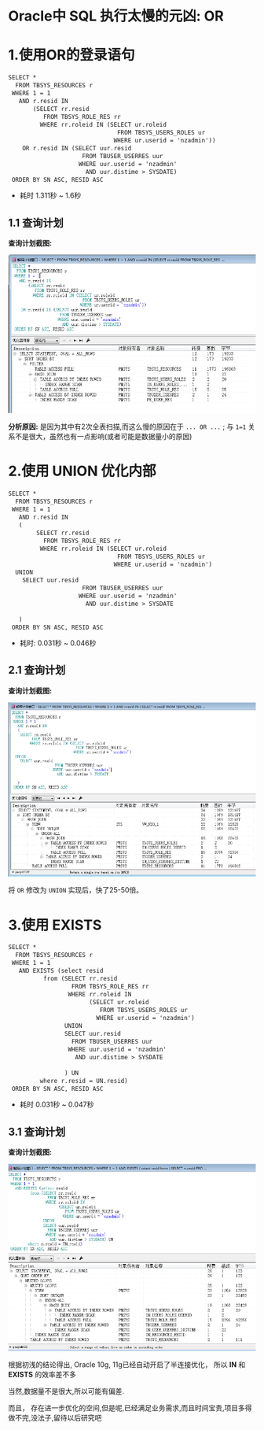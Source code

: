 Oracle中 SQL 执行太慢的元凶: OR 
======

# 1.使用OR的登录语句 #


	SELECT *
	  FROM TBSYS_RESOURCES r
	 WHERE 1 = 1
	   AND r.resid IN
	       (SELECT rr.resid
	          FROM TBSYS_ROLE_RES rr
	         WHERE rr.roleid IN (SELECT ur.roleid
	                               FROM TBSYS_USERS_ROLES ur
	                              WHERE ur.userid = 'nzadmin'))
	    OR r.resid IN (SELECT uur.resid
	                     FROM TBUSER_USERRES uur
	                    WHERE uur.userid = 'nzadmin'
	                      AND uur.distime > SYSDATE)
	 ORDER BY SN ASC, RESID ASC

- 耗时 1.311秒 ~ 1.6秒

## 1.1 查询计划 ##

**查询计划截图:**

![1.1查询OR](1_1_OR.png)

**分析原因:** 是因为其中有2次全表扫描,而这么慢的原因在于 `... OR ...` ; 与 `1=1` 关系不是很大，虽然也有一点影响(或者可能是数据量小的原因)

# 2.使用 UNION 优化内部 #


	SELECT *
	  FROM TBSYS_RESOURCES r
	 WHERE 1 = 1
	   AND r.resid IN
	   (
			SELECT rr.resid
	          FROM TBSYS_ROLE_RES rr
	         WHERE rr.roleid IN (SELECT ur.roleid
	                               FROM TBSYS_USERS_ROLES ur
	                              WHERE ur.userid = 'nzadmin')
	  UNION
	    SELECT uur.resid
	                     FROM TBUSER_USERRES uur
	                    WHERE uur.userid = 'nzadmin'
	                      AND uur.distime > SYSDATE
	   
	   )
	 ORDER BY SN ASC, RESID ASC


- 耗时: 0.031秒 ~ 0.046秒

## 2.1 查询计划 ##

**查询计划截图:**

![](2_1_UNION.png)

将 `OR` 修改为 `UNION` 实现后，快了25-50倍。


# 3.使用 EXISTS #

	SELECT *
	  FROM TBSYS_RESOURCES r
	 WHERE 1 = 1
	   AND EXISTS (select resid
	          from (SELECT rr.resid
	                  FROM TBSYS_ROLE_RES rr
	                 WHERE rr.roleid IN
	                       (SELECT ur.roleid
	                          FROM TBSYS_USERS_ROLES ur
	                         WHERE ur.userid = 'nzadmin')
	                UNION
	                SELECT uur.resid
	                  FROM TBUSER_USERRES uur
	                 WHERE uur.userid = 'nzadmin'
	                   AND uur.distime > SYSDATE
	                
	                ) UN
	         where r.resid = UN.resid)
	 ORDER BY SN ASC, RESID ASC



- 耗时 0.031秒 ~ 0.047秒

## 3.1 查询计划 ##

**查询计划截图:**

![](3_1_EXISTS.png)


根据初浅的结论得出, Oracle 10g, 11g已经自动开启了半连接优化， 所以 **IN** 和 **EXISTS** 的效率差不多

当然,数据量不是很大,所以可能有偏差.

而且， 存在进一步优化的空间,但是呢,已经满足业务需求,而且时间宝贵,项目多得做不完,没法子,留待以后研究吧
